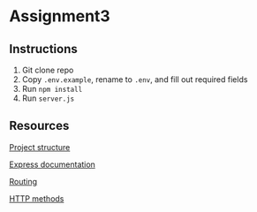 # Assignment3

## Instructions

1. Git clone repo
2. Copy `.env.example`, rename to `.env`, and fill out required fields
3. Run `npm install`
4. Run `server.js`

## Resources
[Project structure](https://www.coreycleary.me/project-structure-for-an-express-rest-api-when-there-is-no-standard-way)

[Express documentation](https://expressjs.com/en/api.html#req.params)

[Routing](https://scotch.io/tutorials/keeping-api-routing-clean-using-express-routers)

[HTTP methods](https://www.restapitutorial.com/lessons/httpmethods.html)
